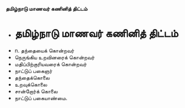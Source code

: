**தமிழ்நாடு மாணவர் கணினித் திட்டம்**
- # தமிழ்நாடு மாணவர் கணினித் திட்டம்
- n. தந்தையைக் கொன்றவர்
- நெருங்கிய உறவினரைக் கொன்றவர்
- மதிப்பிற்குரியவரைக் கொன்றவர்
- நாட்டுப் பகைஞர்
- தந்தைக்கொலை
- உறவுக்கொலை
- சான்றோர்க் கொலை
- நாட்டுப் பகையாண்மை.

